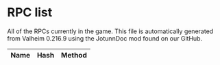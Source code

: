 # RPC list
All of the RPCs currently in the game.
This file is automatically generated from Valheim 0.216.9 using the JotunnDoc mod found on our GitHub.

|Name |Hash |Method |
|---|---|---|
